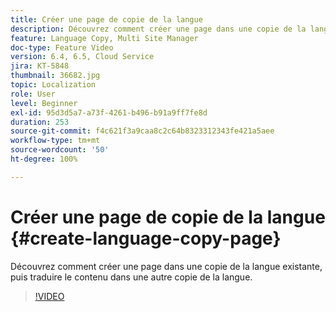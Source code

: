 ```yaml
---
title: Créer une page de copie de la langue
description: Découvrez comment créer une page dans une copie de la langue existante, puis traduire le contenu dans une autre copie de la langue.
feature: Language Copy, Multi Site Manager
doc-type: Feature Video
version: 6.4, 6.5, Cloud Service
jira: KT-5848
thumbnail: 36682.jpg
topic: Localization
role: User
level: Beginner
exl-id: 95d3d5a7-a73f-4261-b496-b91a9ff7fe8d
duration: 253
source-git-commit: f4c621f3a9caa8c2c64b8323312343fe421a5aee
workflow-type: tm+mt
source-wordcount: '50'
ht-degree: 100%

---
```


# Créer une page de copie de la langue {#create-language-copy-page}

Découvrez comment créer une page dans une copie de la langue existante, puis traduire le contenu dans une autre copie de la langue.

>[!VIDEO](https://video.tv.adobe.com/v/36682?quality=12&learn=on)
